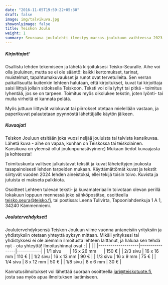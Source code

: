 ```yaml
---
date: "2016-11-05T19:59:22+05:30"
draft: false
image: img/talvikuva.jpg
showonlyimage: false
title: Teiskon Joulu
weight: 1
summary: Seuraava joululehti ilmestyy marras-joulukuun vaihteessa 2023.
---
```

  
##### Kirjoittajat!
  
  Osallistu lehden tekemiseen ja lähetä kirjoituksesi Teisko-Seuralle. Aihe voi olla jouluinen, mutta se ei ole sääntö: kaikki kertomukset, tarinat, muistelmat, tapahtumakuvaukset ja runot ovat tervetulleita. Sen verran paikallisuutta kuitenkin lehteen halutaan, että kirjoitukset, kuvat tai kirjoittaja saisi liittyä jollain sidoksella Teiskoon.
Teksti voi olla lyhyt tai pitkä - toimitus lyhentää, jos se on tarpeen. Toimitus myös oikolukee tekstin, joten lyönti- tai muita virheitä ei kannata pelätä.

Myös juttuun liittyvät valokuvat tai piirrokset otetaan mielellään vastaan, ja paperikuvat palautetaan pyynnöstä lähettäjälle käytön jälkeen.


##### Kuvaajat!

Teiskon Jouluun etsitään joka vuosi neljää jouluista tai talvista kansikuvaa. Lähetä kuva - aihe on vapaa, kunhan on Teiskossa tai teiskolainen. Kansikuva on yleensä ollut joulunpunasävyinen:)
Mukaan tiedot kuvaajasta ja kohteesta!

Toimituskunta valitsee julkaistavat tekstit ja kuvat lähetettyjen joukosta tasapainoisesti lehden tarpeiden mukaan. Käyttämättömät kuvat ja tekstit siirtyvät vuoden 2024 lehden aineistoksi, ellei tekijä toisin toivo. Kuvista ja jutuista ei makseta palkkiota.

Osoitteet
Lehteen tulevan teksti- ja kuvamateriaalin toivotaan olevan perillä lokakuun loppuun mennessä joko sähköpostitse, osoitteella teisko.seura@teisko.fi, tai postissa: Leena Tulivirta, Tapoonlahdenkuja 1 A 1, 34240 Kämmenniemi.

##### Joulutervehdykset!

Joulutervehdyksensä Teiskon Jouluun viime vuonna antaneisiin yrityksiin ja yhdistyksiin otetaan yhteyttä syksyn mittaan. Mikäli yrityksesi tai yhdistyksesi ei ole aiemmin ilmoitusta lehteen laittanut, ja haluaa sen tehdä nyt - ota yhteyttä! Ilmoitushinnat ovat :
  |          |     |  |
  |--------------------|----------------|------------|
  | 1/1 sivu    &nbsp;   &nbsp; &nbsp;    | 16 x 26 mm   &nbsp;&nbsp; &nbsp; | 150 €      |
  | 2/3 sivu           | 16 x 16 mm     | 110 €      |
  | 1/2 sivu           | 16 x 13 mm     | 90 €       |
  | 1/3 sivu           | 16 x 9 mm      | 75 €       |
  | 1/4 sivu           | 8 x 12 mm      | 50 €       |
  | 1/8 sivu           | 8 x 6 mm       | 30 €       |
  
  Kannatusilmoitukset voi lähettää suoraan osoitteella jari@teiskotuote.fi, josta saa myös apua ilmoituksen laatimiseen.